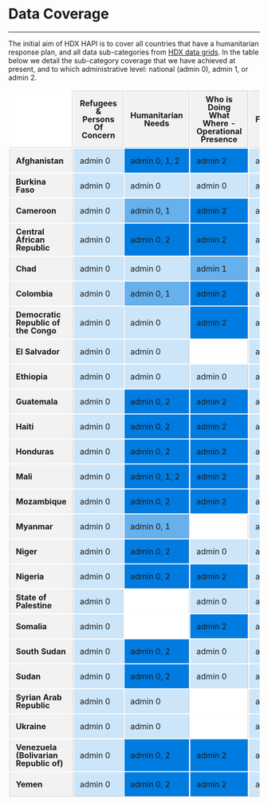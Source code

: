 
# Data Coverage

---

The initial aim of HDX HAPI is to cover all countries that have a
humanitarian response plan, and all data sub-categories from
[HDX data grids](https://data.humdata.org/dashboards/overview-of-data-grids).
In the table below we detail the sub-category coverage that we have achieved
at present, and to which administrative level: national (admin 0),
admin 1, or admin 2.

<style>
  .admin2 {
    background-color: #007CE0;
  }
  .admin1 {
    background-color: #66B0EC;
  }
  .admin0 {
    background-color: #CCE5F9;
  }
  .empty-cell {
    background-color: #FFF;
  }
  table {
    border-collapse: separate;
    width: 100%;
  }

  th, td {
    border-right: 1px solid #CCC;
    line-height: 16px;
    padding: 8px 12px;
    width: 200px;
  }

  thead th {
    background-color: #F2F2F2;
    border-bottom: 1px solid #CCC;
    border-top: 1px solid #CCC;
    position: sticky;
    top: 0;
    z-index: 2;
  }

  .fixed-col {
    background-color: #F2F2F2;
    border-left: 1px solid #CCC;
    font-weight: 700;
    position: -webkit-sticky;
    position: sticky;
    left: 0;
    z-index: 3;
  }

  tbody .fixed-col {
    z-index: 1;
  }

  tr > td.fixed-col {
    border-right: 1px solid #CCC;
  }
  thead > tr > th.fixed-col {
  	background-color: #FFF;
  	border-color: #FFF;
    border-right: 1px solid #CCC;
    border-bottom: 1px solid #CCC;
  }
  tbody tr:first-child td {
    border-top: 0 !important;
  }
  tbody tr:last-child td {
    border-bottom: 1px solid #CCC;
  }

  /** overrides **/
	.md-typeset__table {
		display: block;
    height: 800px;
		margin: 0;
    overflow: auto;
		padding: 0;
		position: relative;
    width: 100%;
	}
	.md-typeset__scrollwrap {
		margin: 0;
		overflow: hidden;
	}
	.md-typeset table:not([class]) {
		border: 0;
		display: unset;
		overflow: unset;
	}
	.md-typeset table:not([class]) td {
		border-color: #CCC;
		vertical-align: middle;
	}
	.md-typeset table:not([class]) th {
		vertical-align: bottom;
	}
</style>

<table>
  <thead>
    <tr>
      <th class="fixed-col"></th>
      <th>Refugees & Persons Of Concern</th>
      <th>Humanitarian Needs</th>
      <th>Who is Doing What Where - Operational Presence</th>
      <th>Funding</th>
      <th>Conflict Events</th>
      <th>National Risk</th>
      <th>Food Security</th>
      <th>Food Prices</th>
      <th>Baseline Population</th>
      <th>Poverty Rate</th>
    </tr>
  </thead>
  <tbody>
      <tr>
        <td class="fixed-col">Afghanistan</td>
        <td class="admin0">admin 0</td>
        <td class="admin2">admin 0, 1, 2</td>
        <td class="admin2">admin 2</td>
        <td class="admin0">admin 0</td>
        <td class="admin2">admin 2</td>
        <td class="admin0">admin 0</td>
        <td class="empty-cell"></td>
        <td class="admin2">admin 2</td>
        <td class="admin1">admin 0, 1</td>
        <td class="admin0">admin 0</td>
      </tr>
      <tr>
        <td class="fixed-col">Burkina Faso</td>
        <td class="admin0">admin 0</td>
        <td class="admin0">admin 0</td>
        <td class="admin0">admin 0</td>
        <td class="admin0">admin 0</td>
        <td class="admin2">admin 2</td>
        <td class="admin0">admin 0</td>
        <td class="admin2">admin 2</td>
        <td class="admin2">admin 2</td>
        <td class="admin2">admin 0, 1, 2</td>
        <td class="admin0">admin 0</td>
      </tr>
      <tr>
        <td class="fixed-col">Cameroon</td>
        <td class="admin0">admin 0</td>
        <td class="admin1">admin 0, 1</td>
        <td class="admin2">admin 2</td>
        <td class="admin0">admin 0</td>
        <td class="admin2">admin 2</td>
        <td class="admin0">admin 0</td>
        <td class="admin2">admin 2</td>
        <td class="admin2">admin 2</td>
        <td class="admin1">admin 0, 1</td>
        <td class="admin0">admin 0</td>
      </tr>
      <tr>
        <td class="fixed-col">Central African Republic</td>
        <td class="admin0">admin 0</td>
        <td class="admin2">admin 0, 2</td>
        <td class="admin2">admin 2</td>
        <td class="admin0">admin 0</td>
        <td class="admin2">admin 2</td>
        <td class="admin0">admin 0</td>
        <td class="admin2">admin 1, 2</td>
        <td class="admin2">admin 2</td>
        <td class="empty-cell"></td>
        <td class="admin0">admin 0</td>
      </tr>
      <tr>
        <td class="fixed-col">Chad</td>
        <td class="admin0">admin 0</td>
        <td class="admin0">admin 0</td>
        <td class="admin1">admin 1</td>
        <td class="admin0">admin 0</td>
        <td class="admin2">admin 2</td>
        <td class="admin0">admin 0</td>
        <td class="admin2">admin 1, 2</td>
        <td class="admin2">admin 2</td>
        <td class="admin2">admin 0, 1, 2</td>
        <td class="admin0">admin 0</td>
      </tr>
      <tr>
        <td class="fixed-col">Colombia</td>
        <td class="admin0">admin 0</td>
        <td class="admin1">admin 0, 1</td>
        <td class="admin2">admin 2</td>
        <td class="admin0">admin 0</td>
        <td class="admin2">admin 2</td>
        <td class="admin0">admin 0</td>
        <td class="empty-cell"></td>
        <td class="admin2">admin 2</td>
        <td class="admin2">admin 0, 1, 2</td>
        <td class="admin0">admin 0</td>
      </tr>
      <tr>
        <td class="fixed-col">Democratic Republic of the Congo</td>
        <td class="admin0">admin 0</td>
        <td class="admin0">admin 0</td>
        <td class="admin2">admin 2</td>
        <td class="admin0">admin 0</td>
        <td class="admin2">admin 2</td>
        <td class="admin0">admin 0</td>
        <td class="empty-cell"></td>
        <td class="admin2">admin 2</td>
        <td class="admin2">admin 0, 1, 2</td>
        <td class="admin0">admin 0</td>
      </tr>
      <tr>
        <td class="fixed-col">El Salvador</td>
        <td class="admin0">admin 0</td>
        <td class="admin0">admin 0</td>
        <td class="empty-cell"></td>
        <td class="admin0">admin 0</td>
        <td class="admin0">admin 0</td>
        <td class="admin0">admin 0</td>
        <td class="empty-cell"></td>
        <td class="admin2">admin 2</td>
        <td class="admin2">admin 0, 1, 2</td>
        <td class="admin0">admin 0</td>
      </tr>
      <tr>
        <td class="fixed-col">Ethiopia</td>
        <td class="admin0">admin 0</td>
        <td class="admin0">admin 0</td>
        <td class="admin0">admin 0</td>
        <td class="admin0">admin 0</td>
        <td class="admin2">admin 2</td>
        <td class="admin0">admin 0</td>
        <td class="empty-cell"></td>
        <td class="admin2">admin 2</td>
        <td class="admin2">admin 0, 1, 2</td>
        <td class="admin0">admin 0</td>
      </tr>
      <tr>
        <td class="fixed-col">Guatemala</td>
        <td class="admin0">admin 0</td>
        <td class="admin2">admin 0, 2</td>
        <td class="admin2">admin 2</td>
        <td class="admin0">admin 0</td>
        <td class="admin0">admin 0</td>
        <td class="admin0">admin 0</td>
        <td class="empty-cell"></td>
        <td class="admin2">admin 2</td>
        <td class="admin2">admin 0, 1, 2</td>
        <td class="admin0">admin 0</td>
      </tr>
      <tr>
        <td class="fixed-col">Haiti</td>
        <td class="admin0">admin 0</td>
        <td class="admin2">admin 0, 2</td>
        <td class="admin2">admin 2</td>
        <td class="admin0">admin 0</td>
        <td class="admin2">admin 2</td>
        <td class="admin0">admin 0</td>
        <td class="empty-cell"></td>
        <td class="admin2">admin 2</td>
        <td class="admin2">admin 0, 1, 2</td>
        <td class="admin0">admin 0</td>
      </tr>
      <tr>
        <td class="fixed-col">Honduras</td>
        <td class="admin0">admin 0</td>
        <td class="admin2">admin 0, 2</td>
        <td class="admin2">admin 2</td>
        <td class="admin0">admin 0</td>
        <td class="admin0">admin 0</td>
        <td class="admin0">admin 0</td>
        <td class="empty-cell"></td>
        <td class="admin2">admin 2</td>
        <td class="admin2">admin 0, 1, 2</td>
        <td class="admin0">admin 0</td>
      </tr>
      <tr>
        <td class="fixed-col">Mali</td>
        <td class="admin0">admin 0</td>
        <td class="admin2">admin 0, 1, 2</td>
        <td class="admin2">admin 2</td>
        <td class="admin0">admin 0</td>
        <td class="admin2">admin 2</td>
        <td class="admin0">admin 0</td>
        <td class="admin2">admin 2</td>
        <td class="admin2">admin 2</td>
        <td class="admin2">admin 0, 1, 2</td>
        <td class="admin0">admin 0</td>
      </tr>
      <tr>
        <td class="fixed-col">Mozambique</td>
        <td class="admin0">admin 0</td>
        <td class="admin2">admin 0, 2</td>
        <td class="admin2">admin 2</td>
        <td class="admin0">admin 0</td>
        <td class="admin2">admin 2</td>
        <td class="admin0">admin 0</td>
        <td class="empty-cell"></td>
        <td class="admin2">admin 2</td>
        <td class="admin2">admin 0, 1, 2</td>
        <td class="admin0">admin 0</td>
      </tr>
      <tr>
        <td class="fixed-col">Myanmar</td>
        <td class="admin0">admin 0</td>
        <td class="admin1">admin 0, 1</td>
        <td class="empty-cell"></td>
        <td class="admin0">admin 0</td>
        <td class="admin2">admin 2</td>
        <td class="admin0">admin 0</td>
        <td class="empty-cell"></td>
        <td class="admin2">admin 2</td>
        <td class="admin2">admin 0, 1, 2</td>
        <td class="admin0">admin 0</td>
      </tr>
      <tr>
        <td class="fixed-col">Niger</td>
        <td class="admin0">admin 0</td>
        <td class="admin2">admin 0, 2</td>
        <td class="admin0">admin 0</td>
        <td class="admin0">admin 0</td>
        <td class="admin2">admin 2</td>
        <td class="admin0">admin 0</td>
        <td class="admin2">admin 1, 2</td>
        <td class="admin2">admin 2</td>
        <td class="admin2">admin 0, 1, 2</td>
        <td class="admin0">admin 0</td>
      </tr>
      <tr>
        <td class="fixed-col">Nigeria</td>
        <td class="admin0">admin 0</td>
        <td class="admin2">admin 0, 2</td>
        <td class="admin2">admin 2</td>
        <td class="admin0">admin 0</td>
        <td class="admin2">admin 2</td>
        <td class="admin0">admin 0</td>
        <td class="admin2">admin 1, 2</td>
        <td class="admin2">admin 2</td>
        <td class="admin2">admin 0, 1, 2</td>
        <td class="admin0">admin 0</td>
      </tr>
      <tr>
        <td class="fixed-col">State of Palestine</td>
        <td class="admin0">admin 0</td>
        <td class="empty-cell"></td>
        <td class="admin0">admin 0</td>
        <td class="admin0">admin 0</td>
        <td class="admin2">admin 2</td>
        <td class="admin0">admin 0</td>
        <td class="empty-cell"></td>
        <td class="admin2">admin 2</td>
        <td class="admin1">admin 0, 1</td>
        <td class="admin0">admin 0</td>
      </tr>
      <tr>
        <td class="fixed-col">Somalia</td>
        <td class="admin0">admin 0</td>
        <td class="empty-cell"></td>
        <td class="admin2">admin 2</td>
        <td class="admin0">admin 0</td>
        <td class="admin2">admin 2</td>
        <td class="admin0">admin 0</td>
        <td class="empty-cell"></td>
        <td class="admin2">admin 2</td>
        <td class="admin2">admin 0, 1, 2</td>
        <td class="empty-cell"></td>
      </tr>
      <tr>
        <td class="fixed-col">South Sudan</td>
        <td class="admin0">admin 0</td>
        <td class="admin2">admin 0, 2</td>
        <td class="admin0">admin 0</td>
        <td class="admin0">admin 0</td>
        <td class="admin2">admin 2</td>
        <td class="admin0">admin 0</td>
        <td class="empty-cell"></td>
        <td class="admin2">admin 2</td>
        <td class="admin2">admin 0, 1, 2</td>
        <td class="empty-cell"></td>
      </tr>
      <tr>
        <td class="fixed-col">Sudan</td>
        <td class="admin0">admin 0</td>
        <td class="admin2">admin 0, 2</td>
        <td class="admin0">admin 0</td>
        <td class="admin0">admin 0</td>
        <td class="admin2">admin 2</td>
        <td class="admin0">admin 0</td>
        <td class="empty-cell"></td>
        <td class="admin2">admin 2</td>
        <td class="admin1">admin 0, 1</td>
        <td class="admin0">admin 0</td>
      </tr>
      <tr>
        <td class="fixed-col">Syrian Arab Republic</td>
        <td class="admin0">admin 0</td>
        <td class="admin0">admin 0</td>
        <td class="empty-cell"></td>
        <td class="admin0">admin 0</td>
        <td class="admin2">admin 2</td>
        <td class="admin0">admin 0</td>
        <td class="empty-cell"></td>
        <td class="admin2">admin 2</td>
        <td class="empty-cell"></td>
        <td class="empty-cell"></td>
      </tr>
      <tr>
        <td class="fixed-col">Ukraine</td>
        <td class="admin0">admin 0</td>
        <td class="admin0">admin 0</td>
        <td class="empty-cell"></td>
        <td class="admin0">admin 0</td>
        <td class="admin2">admin 2</td>
        <td class="admin0">admin 0</td>
        <td class="empty-cell"></td>
        <td class="admin2">admin 2</td>
        <td class="admin1">admin 0, 1</td>
        <td class="admin0">admin 0</td>
      </tr>
      <tr>
        <td class="fixed-col">Venezuela (Bolivarian Republic of)</td>
        <td class="admin0">admin 0</td>
        <td class="admin2">admin 0, 2</td>
        <td class="admin2">admin 2</td>
        <td class="admin0">admin 0</td>
        <td class="admin2">admin 2</td>
        <td class="admin0">admin 0</td>
        <td class="empty-cell"></td>
        <td class="empty-cell"></td>
        <td class="admin2">admin 0, 1, 2</td>
        <td class="empty-cell"></td>
      </tr>
      <tr>
        <td class="fixed-col">Yemen</td>
        <td class="admin0">admin 0</td>
        <td class="admin2">admin 0, 2</td>
        <td class="admin2">admin 2</td>
        <td class="admin0">admin 0</td>
        <td class="admin2">admin 2</td>
        <td class="admin0">admin 0</td>
        <td class="empty-cell"></td>
        <td class="admin2">admin 2</td>
        <td class="empty-cell"></td>
        <td class="admin0">admin 0</td>
      </tr>
  </tbody>
</table>
